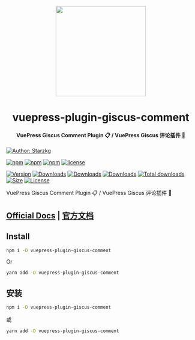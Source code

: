 <!-- markdownlint-disable -->
<p align="center">
  <img width="240" src="https://vuepress-star.shentuzhigang.cn/images/hero.png" style="text-align: center;"/>
</p>
<h1 align="center">vuepress-plugin-giscus-comment</h1>
<h4 align="center">VuePress Giscus Comment Plugin 📋 / VuePress Giscus 评论插件 💬 </h4>

[![Author: Starzkg](https://img.shields.io/badge/Author-Starzkg-blue.svg?style=for-the-badge)](https://shentuzhigang.cn)

<!-- markdownlint-restore -->

[![npm](https://badgen.net/npm/v/@starzkg/vuepress-plugin-giscus-comment)](https://www.npmjs.com/package/@starzkg/vuepress-plugin-giscus-comment)
[![npm](https://badgen.net/npm/v/@starzkg/vuepress-plugin-giscus-comment/beta)](https://www.npmjs.com/package/@starzkg/vuepress-plugin-giscus-comment)
[![npm](https://badgen.net/npm/v/@starzkg/vuepress-plugin-giscus-comment/next)](https://www.npmjs.com/package/@starzkg/vuepress-plugin-giscus-comment)
[![license](https://badgen.net/npm/license/@starzkg/vuepress-plugin-giscus-comment)](https://github.com/vuepress-star/vuepress-plugin-giscus-comment/blob/main/LICENSE)

[![Version](https://img.shields.io/npm/v/@starzkg/vuepress-plugin-giscus-comment.svg?style=flat-square&logo=npm)](https://www.npmjs.com/package/@starzkg/vuepress-plugin-giscus-comment)
[![Downloads](https://img.shields.io/npm/dw/@starzkg/vuepress-plugin-giscus-comment.svg?style=flat-square&logo=npm)](https://www.npmjs.com/package/@starzkg/vuepress-plugin-giscus-comment)
[![Downloads](https://img.shields.io/npm/dm/@starzkg/vuepress-plugin-giscus-comment.svg?style=flat-square&logo=npm)](https://www.npmjs.com/package/@starzkg/vuepress-plugin-giscus-comment)
[![Downloads](https://img.shields.io/npm/dy/@starzkg/vuepress-plugin-giscus-comment.svg?style=flat-square&logo=npm)](https://www.npmjs.com/package/@starzkg/vuepress-plugin-giscus-comment)
[![Total downloads](https://img.shields.io/npm/dt/@starzkg/vuepress-plugin-giscus-comment?style=flat-square&logo=npm)](https://www.npmjs.com/package/@starzkg/vuepress-plugin-giscus-comment)
[![Size](https://img.shields.io/bundlephobia/min/@starzkg/vuepress-plugin-giscus-comment?style=flat-square&logo=npm)](https://www.npmjs.com/package/@starzkg/vuepress-plugin-giscus-comment)
[![License](https://img.shields.io/npm/l/@starzkg/vuepress-plugin-giscus-comment.svg?style=flat-square&logo=npm)](https://github.com/vuepress-star/vuepress-plugin-giscus-comment/blob/main/LICENSE)

VuePress Giscus Comment Plugin 📋 / VuePress Giscus 评论插件 💬

## [Official Docs](https://vuepress-theme-star.github.io/copyright/) | [官方文档](https://vuepress-theme-star.github.io/copyright/zh/)

## Install

```bash
npm i -D vuepress-plugin-giscus-comment
```

Or

```bash
yarn add -D vuepress-plugin-giscus-comment
```

## 安装

```bash
npm i -D vuepress-plugin-giscus-comment
```

或

```bash
yarn add -D vuepress-plugin-giscus-comment
```
